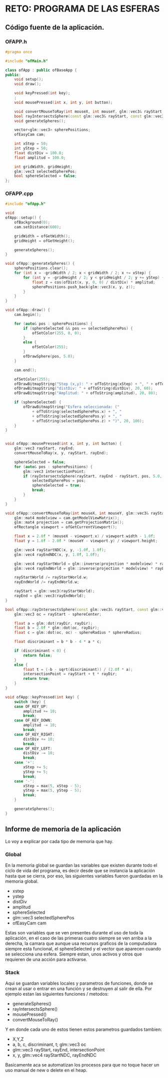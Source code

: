 # RETO: PROGRAMA DE LAS ESFERAS

## Código fuente de la aplicación.

### OFAPP.h

```cpp
#pragma once

#include "ofMain.h"

class ofApp : public ofBaseApp {
public:
	void setup();
	void draw();

	void keyPressed(int key);
	;
	void mousePressed(int x, int y, int button);

	void convertMouseToRay(int mouseX, int mouseY, glm::vec3& rayStart, glm::vec3& rayEnd);
	bool rayIntersectsSphere(const glm::vec3& rayStart, const glm::vec3& rayDir, const glm::vec3& sphereCenter, float sphereRadius, glm::vec3& intersectionPoint);
	void generateSpheres();

	vector<glm::vec3> spherePositions;
	ofEasyCam cam;

	int xStep = 50;
	int yStep = 50;
	float distDiv = 100.0;
	float amplitud = 100.0;

	int gridWidth, gridHeight;
	glm::vec3 selectedSpherePos;
	bool sphereSelected = false;
};
```
### OFAPP.cpp

```cpp
#include "ofApp.h"

void
ofApp::setup() {
	ofBackground(0);
	cam.setDistance(600);

	gridWidth = ofGetWidth();
	gridHeight = ofGetHeight();

	generateSpheres();
}

void ofApp::generateSpheres() {
	spherePositions.clear();
	for (int x = -gridWidth / 2; x < gridWidth / 2; x += xStep) {
		for (int y = -gridHeight / 2; y < gridHeight / 2; y += yStep) {
			float z = cos(ofDist(x, y, 0, 0) / distDiv) * amplitud;
			spherePositions.push_back(glm::vec3(x, y, z));
		}
	}
}

void ofApp::draw() {
	cam.begin();

	for (auto& pos : spherePositions) {
		if (sphereSelected && pos == selectedSpherePos) {
			ofSetColor(255, 0, 0);
		}
		else {
			ofSetColor(255);
		}
		ofDrawSphere(pos, 5.0);
	}

	cam.end();

	ofSetColor(255);
	ofDrawBitmapString("Step (x,y): " + ofToString(xStep) + ", " + ofToString(yStep), 20, 40);
	ofDrawBitmapString("distDiv: " + ofToString(distDiv), 20, 60);
	ofDrawBitmapString("Amplitud: " + ofToString(amplitud), 20, 80);

	if (sphereSelected) {
		ofDrawBitmapString("Esfera seleccionada: ("
			+ ofToString(selectedSpherePos.x) + ", "
			+ ofToString(selectedSpherePos.y) + ", "
			+ ofToString(selectedSpherePos.z) + ")", 20, 100);
	}
}


void ofApp::mousePressed(int x, int y, int button) {
	glm::vec3 rayStart, rayEnd;
	convertMouseToRay(x, y, rayStart, rayEnd);

	sphereSelected = false;
	for (auto& pos : spherePositions) {
		glm::vec3 intersectionPoint;
		if (rayIntersectsSphere(rayStart, rayEnd - rayStart, pos, 5.0, intersectionPoint)) {
			selectedSpherePos = pos;
			sphereSelected = true;
			break;
		}
	}
}

void ofApp::convertMouseToRay(int mouseX, int mouseY, glm::vec3& rayStart, glm::vec3& rayEnd) {
	glm::mat4 modelview = cam.getModelViewMatrix();
	glm::mat4 projection = cam.getProjectionMatrix();
	ofRectangle viewport = ofGetCurrentViewport();

	float x = 2.0f * (mouseX - viewport.x) / viewport.width - 1.0f;
	float y = 1.0f - 2.0f * (mouseY - viewport.y) / viewport.height;

	glm::vec4 rayStartNDC(x, y, -1.0f, 1.0f);
	glm::vec4 rayEndNDC(x, y, 1.0f, 1.0f);

	glm::vec4 rayStartWorld = glm::inverse(projection * modelview) * rayStartNDC;
	glm::vec4 rayEndWorld = glm::inverse(projection * modelview) * rayEndNDC;

	rayStartWorld /= rayStartWorld.w;
	rayEndWorld /= rayEndWorld.w;

	rayStart = glm::vec3(rayStartWorld);
	rayEnd = glm::vec3(rayEndWorld);
}

bool ofApp::rayIntersectsSphere(const glm::vec3& rayStart, const glm::vec3& rayDir, const glm::vec3& sphereCenter, float sphereRadius, glm::vec3& intersectionPoint) {
	glm::vec3 oc = rayStart - sphereCenter;

	float a = glm::dot(rayDir, rayDir);
	float b = 2.0f * glm::dot(oc, rayDir);
	float c = glm::dot(oc, oc) - sphereRadius * sphereRadius;

	float discriminant = b * b - 4 * a * c;

	if (discriminant < 0) {
		return false;
	}
	else {
		float t = (-b - sqrt(discriminant)) / (2.0f * a);
		intersectionPoint = rayStart + t * rayDir;
		return true;
	}
}

void ofApp::keyPressed(int key) {
	switch (key) {
	case OF_KEY_UP:
		amplitud += 10;
		break;
	case OF_KEY_DOWN:
		amplitud -= 10;
		break;
	case OF_KEY_RIGHT:
		distDiv += 10;
		break;
	case OF_KEY_LEFT:
		distDiv -= 10;
		break;
	case '+':
		xStep += 5;
		yStep += 5;
		break;
	case '-':
		xStep = max(5, xStep - 5);
		yStep = max(5, yStep - 5);
		break;
	}

	generateSpheres();
}

```

## Informe de memoria de la aplicación

Lo voy a explicar por cada tipo de memoria que hay.

### Global

En la memoria global se guardan las variables que existen durante todo el ciclo de vida del programa, es decir desde que se instancia la aplicación hasta que se cierra, por eso, las siguientes variables fueron guardadas en la memoria global.

- xstep
- ystep
- distDiv
- amplitud
- sphereSelected
- glm::vec3 selectedSpherePos
- ofEasyCam cam

Estas son variables que se ven presentes durante el uso de toda la aplicación, en el caso de las primeras cuatro siempre se ven arriba a la derecha, la camara que aunque usa recursos graficos de la computadora siempre esta funcional, el sphereSelected y el vector que aparecen cuando se selecciona una esfera. Siempre estan, unos activos y otros que requieren de una acción para activarse.

### Stack

Aqui se guardan variables locales y parametros de funciones, donde se crean al usar o entrar en una función y se destruyen al salir de ella. Por ejemplo estan las siguientes funciones / metodos:

- generateSpheres()
- rayIntersectsSphere()
- mousePressed()
- convertMouseToRay()

Y en donde cada uno de estos tienen estos parametros guardados tambien:

- X,Y,Z
- a, b, c, discriminant, t; glm::vec3 oc
- glm::vec3 rayStart, rayEnd, intersectionPoint
- x, y, glm::vec4 rayStartNDC, rayEndNDC

Basicamente aca se automatizan los procesos para que no toque hacer un uso manual de new o delete en el heap.

